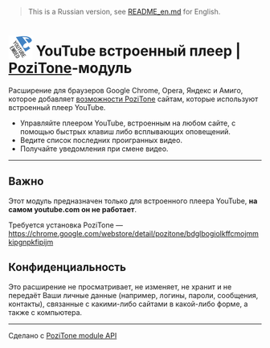 > This is a Russian version, see [README_en.md](README_en.md) for English.

<img src="/modules/com_youtube/img/youtube-embed-pozitone-module-icon-48.png" width="48" height="48" alt="YouTube встроенный плеер | PoziTone-модуль" valign="bottom"> YouTube встроенный плеер | [PoziTone](https://pozitone.com)-модуль
=======

Расширение для браузеров Google Chrome, Opera, Яндекс и Амиго, которое добавляет [возможности PoziTone](https://github.com/PoziWorld/PoziTone/blob/develop/README_ru.md#%D0%92%D0%BE%D0%B7%D0%BC%D0%BE%D0%B6%D0%BD%D0%BE%D1%81%D1%82%D0%B8) сайтам, которые используют встроенный плеер YouTube.

- Управляйте плеером YouTube, встроенным на любом сайте, с помощью быстрых клавиш либо всплывающих оповещений.
- Ведите список последних проигранных видео.
- Получайте уведомления при смене видео.

___

Важно
--------

Этот модуль предназначен только для встроенного плеера YouTube, **на самом youtube.com он не работает**.

Требуется установка PoziTone — https://chrome.google.com/webstore/detail/pozitone/bdglbogiolkffcmojmmkipgnpkfipijm


Конфиденциальность
--------

Это расширение не просматривает, не изменяет, не хранит и не передаёт Ваши личные данные (например, логины, пароли, сообщения, контакты), связанные с какими-либо сайтами в какой-либо форме, а также с компьютера.

---

Сделано с [PoziTone module API](https://github.com/PoziWorld/PoziTone-module-API)
